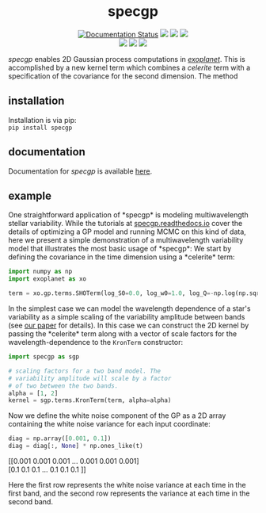 <h1 align="center">
  specgp
</h1>
<p align="center">
    <a href='https://specgp.readthedocs.io/en/latest/?badge=latest'>
        <img src='https://readthedocs.org/projects/specgp/badge/?version=latest' alt='Documentation Status' /></a>
    <a href="https://travis-ci.com/github/tagordon/specgp">
        <img src="https://travis-ci.com/tagordon/specgp.svg?branch=master"></a>
    <a href="https://github.com/tagordon/specgp/blob/master/LICENSE">
        <img src="https://img.shields.io/badge/license-MIT-blue.svg?style=flat"></a>
    <a href="https://arxiv.org/abs/2007.05799">
        <img src="https://img.shields.io/badge/arXiv-2007.05799-b31b1b.svg?style=flat"></a>
    </br>
    <a href="https://github.com/exoplanet-dev/exoplanet">
        <img src="https://img.shields.io/badge/powered_by-exoplanet-FE4365.svg?style=flat"></a>
    <a href="https://github.com/dfm/celerite">
        <img src="https://img.shields.io/badge/powered_by-celerite-FE4365.svg?style=flat"></a>
    <a href="https://github.com/pymc-devs/pymc3">
        <img src="https://img.shields.io/badge/powered_by-pymc3-FE4365.svg?style=flat"></a>
</p>
<p>
    <em>specgp</em> enables 2D Gaussian process computations in <a href="https://github.com/exoplanet-dev/exoplanet.git"><em>exoplanet</em></a>. This is accomplished by a new kernel term which combines 
    a <em>celerite</em> term with a specification of the covariance for the second dimension. The 
    method     
</p>

<h2>
    installation
</h2>
<p>
    Installation is via pip:
    </br>
    <code>pip install specgp</code>
</p>
<h2>
    documentation
</h2>
<p>
    Documentation for <em>specgp</em> is available <a href="https://specgp.readthedocs.io">here</a>.
</p>
<h2>
    example
</h2>
<p>
    One straightforward application of *specgp* is modeling multiwavelength 
    stellar variability. While the tutorials at 
    <a href="https://specgp.readthedocs.io">specgp.readthedocs.io</a> cover 
    the details of optimizing a GP model and running MCMC on this kind 
    of data, here we present a simple demonstration of a multiwavelength 
    variability model that illustrates the most basic usage of *specgp*:
    We start by defining the covariance in the time dimension 
    using a *celerite* term:

</p>
    
```python
import numpy as np
import exoplanet as xo

term = xo.gp.terms.SHOTerm(log_S0=0.0, log_w0=1.0, log_Q=-np.log(np.sqrt(2)))
```

<p>
    In the simplest case we can model the wavelength dependence of a star's 
    variability as a simple scaling of the variability amplitude between bands 
    (see <a href="https://arxiv.org/abs/2007.05799">our paper</a> for details). 
    In this case we can construct the 2D kernel by passing the *celerite* term 
    along with a vector of scale factors for the wavelength-dependence to 
    the <code>KronTerm</code> constructor:
</p>
    
```python
import specgp as sgp

# scaling factors for a two band model. The 
# variability amplitude will scale by a factor 
# of two between the two bands.
alpha = [1, 2]
kernel = sgp.terms.KronTerm(term, alpha=alpha)
```
<p>
    Now we define the white noise component of the GP as 
    a 2D array containing the white noise variance for 
    each input coordinate:
</p>

```python
diag = np.array([0.001, 0.1])
diag = diag[:, None] * np.ones_like(t)
```

<p>[[0.001 0.001 0.001 ... 0.001 0.001 0.001]
<br>
[0.1   0.1   0.1   ... 0.1   0.1   0.1  ]]
</p>

<p>
    Here the first row represents the white noise variance 
    at each time in the first band, and the second row represents 
    the variance at each time in the second band.
</p>
